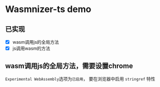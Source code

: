 # Wasmnizer-ts demo

## 已实现

- [x] wasm调用js的全局方法
- [x] js调用wasm的方法

## wasm调用js的全局方法，需要设置chrome

`Experimental WebAssembly`选项为`已启用`， 要在浏览器中启用 `stringref` 特性


